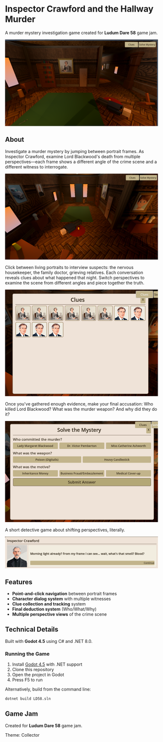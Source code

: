 # Inspector Crawford and the Hallway Murder
A murder mystery investigation game created for **Ludum Dare 58** game jam.

![Screenshot](ScreenShots\Screenshot%202025-10-06%20145736.png)

## About

Investigate a murder mystery by jumping between portrait frames. As Inspector Crawford, examine Lord Blackwood's death from multiple perspectives—each frame shows a different angle of the crime scene and a different witness to interrogate.

![Investigation Scene](ScreenShots\Screenshot%202025-10-06%20150921.png)

Click between living portraits to interview suspects: the nervous housekeeper, the family doctor, grieving relatives. Each conversation reveals clues about what happened that night. Switch perspectives to examine the scene from different angles and piece together the truth.

![Clues](ScreenShots\Screenshot%202025-10-06%20150928.png)

Once you've gathered enough evidence, make your final accusation: Who killed Lord Blackwood? What was the murder weapon? And why did they do it?

![Final Deduction](ScreenShots\Screenshot%202025-10-06%20150934.png)

A short detective game about shifting perspectives, literally.

![Dialogs](ScreenShots\Screenshot%202025-10-06%20150437.png)

## Features

- **Point-and-click navigation** between portrait frames
- **Character dialog system** with multiple witnesses
- **Clue collection and tracking** system
- **Final deduction system** (Who/What/Why)
- **Multiple perspective views** of the crime scene

## Technical Details

Built with **Godot 4.5** using C# and .NET 8.0.

### Running the Game

1. Install [Godot 4.5](https://godotengine.org/download) with .NET support
2. Clone this repository
3. Open the project in Godot
4. Press F5 to run

Alternatively, build from the command line:
```bash
dotnet build LD58.sln
```

## Game Jam

Created for **Ludum Dare 58** game jam.

Theme: Collector
